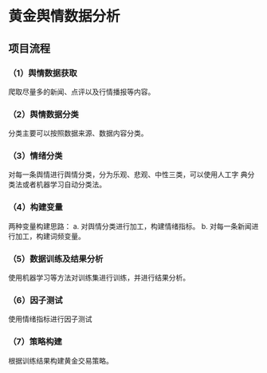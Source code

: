 # 黄金舆情数据分析
## 项目流程
### （1）舆情数据获取
 爬取尽量多的新闻、点评以及行情播报等内容。

### （2）舆情数据分类
 分类主要可以按照数据来源、数据内容分类。

### （3）情绪分类
 对每一条舆情进行舆情分类，分为乐观、悲观、中性三类，可以使用人工字
典分类法或者机器学习自动分类法。

### （4）构建变量
两种变量构建思路：
a.	对舆情分类进行加工，构建情绪指标。
b.	对每一条新闻进行加工，构建词频变量。

### （5）数据训练及结果分析
使用机器学习等方法对训练集进行训练，并进行结果分析。

### （6）因子测试
使用情绪指标进行因子测试

### （7）策略构建
根据训练结果构建黄金交易策略。
